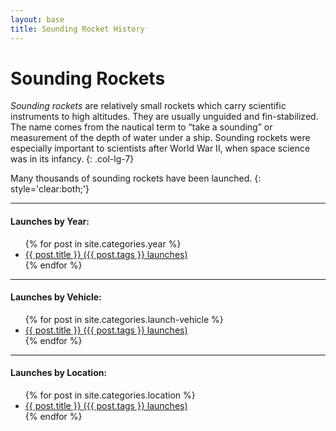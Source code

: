 ```yaml
---
layout: base
title: Sounding Rocket History
---
```


# Sounding Rockets

_Sounding rockets_ are relatively small rockets which carry scientific
instruments to high altitudes. They are usually unguided and fin-stabilized.
The name comes from the nautical term to “take a sounding” or measurement of
the depth of water under a ship. Sounding rockets were especially important to
scientists after World War II, when space science was in its infancy.
{: .col-lg-7}

Many thousands of sounding rockets have been launched.
{: style='clear:both;'}

---

#### Launches by Year:
<ul>
{% for post in site.categories.year %}
  <li><a href="{{ post.url | remove_first:'/'}}">{{ post.title }} <span class="num">({{ post.tags }} launches)</span></a></li>
{% endfor %}
</ul>

---

#### Launches by Vehicle:

<ul>
{% for post in site.categories.launch-vehicle %}
  <li><a href="{{ post.url | remove_first:'/'}}">{{ post.title }} <span class="num">({{ post.tags }} launches)</span></a></li>
{% endfor %}
</ul>

---

#### Launches by Location:

<ul>
{% for post in site.categories.location %}
  <li><a href="{{ post.url | remove_first:'/'}}">{{ post.title }} <span class="num">({{ post.tags }} launches)</span></a></li>
{% endfor %}
</ul>
